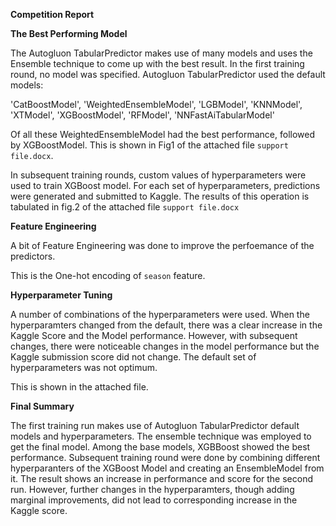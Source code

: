 **Competition Report**

**The Best Performing Model**

The Autogluon TabularPredictor makes use of many models and uses the Ensemble technique to come up with the best result. In the first training round, no model was specified. Autogluon TabularPredictor used the default models:

'CatBoostModel', 'WeightedEnsembleModel', 'LGBModel', 'KNNModel', 'XTModel', 'XGBoostModel', 'RFModel', 'NNFastAiTabularModel'

Of all these WeightedEnsembleModel had the best performance, followed by XGBoostModel. This is shown in Fig1 of the attached file `support file.docx`.

In subsequent training rounds, custom values of hyperparameters were used to train XGBoost model. For each set of hyperparameters, predictions were generated and submitted to Kaggle. The results of this operation is tabulated in fig.2 of the attached file `support file.docx`


**Feature Engineering**

A bit of Feature Engineering was done to improve the perfoemance of the predictors.

This is the One-hot encoding of `season` feature.




**Hyperparameter Tuning**

A number of combinations of the hyperparameters were used. When the hyperparamters changed from the default, there was a clear increase in the Kaggle Score and the Model performance. However, with subsequent changes, there were noticeable changes in the model performance but the Kaggle submission score did not change. The default set of hyperparameters was not optimum.

This is shown in the attached file.

**Final Summary**

The first training run makes use of Autogluon TabularPredictor default models and hyperparameters. The ensemble technique was employed to get the final model. Among the base models, XGBBoost showed the best performance. Subsequent training round were done by combining different hyperparanters of the XGBoost Model and creating an EnsembleModel from it. The result shows an increase in performance and score for the second run. However, further changes in the hyperparamters, though adding marginal improvements, did not lead to corresponding increase in the Kaggle score.
